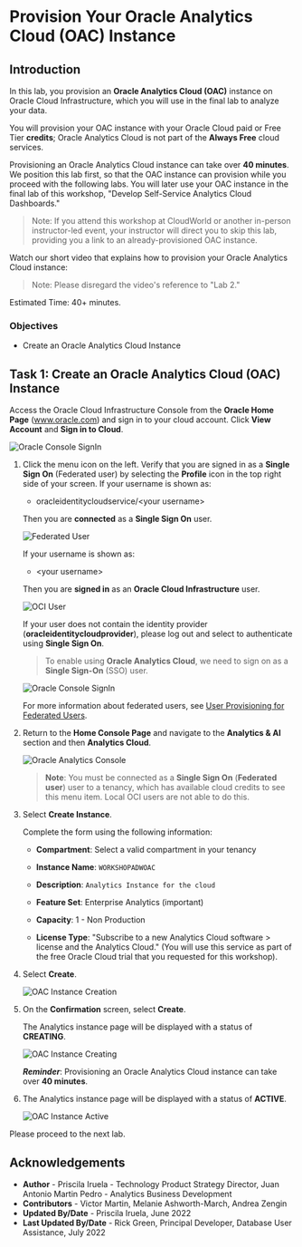 # Provision Your Oracle Analytics Cloud (OAC) Instance

## Introduction

In this lab, you provision an **Oracle Analytics Cloud (OAC)** instance on Oracle Cloud Infrastructure, which you will use in the final lab to analyze your data.

You will provision your OAC instance with your Oracle Cloud paid or Free Tier **credits**; Oracle Analytics Cloud is not part of the **Always Free** cloud services.

Provisioning an Oracle Analytics Cloud instance can take over **40 minutes**. We position this lab first, so that the OAC instance can provision while you proceed with the following labs. You will later use your OAC instance in the final lab of this workshop, "Develop Self-Service Analytics Cloud Dashboards."

> Note: If you attend this workshop at CloudWorld or another in-person instructor-led event, your instructor will direct you to skip this lab, providing you a link to  an already-provisioned OAC instance.

Watch our short video that explains how to provision your Oracle Analytics Cloud instance:

> Note: Please disregard the video's reference to "Lab 2."

[](youtube:ZAqXlhivQCg)

Estimated Time: 40+ minutes.

### Objectives
- Create an Oracle Analytics Cloud Instance

## Task 1: Create an Oracle Analytics Cloud (OAC) Instance

Access the Oracle Cloud Infrastructure Console from the **Oracle Home Page** (www.oracle.com) and sign in to your cloud account. Click **View Account** and **Sign in to Cloud**.

![Oracle Console SignIn](./images/cloud-signin.png)

1. Click the menu icon on the left. Verify that you are signed in as a **Single Sign On** (Federated user) by selecting the **Profile** icon in the top right side of your screen. If your username is shown as:

    - oracleidentitycloudservice/&lt;your username&gt;

    Then you are **connected** as a **Single Sign On** user.

    ![Federated User](./images/federated-user.png)

    If your username is shown as:

    -  &lt;your username&gt;

    Then you are **signed in** as an **Oracle Cloud Infrastructure** user.

    ![OCI User](./images/oci-user.png)

    If your user does not contain the identity provider (**oracleidentitycloudprovider**), please log out and select to authenticate
    using **Single Sign On**.
    > To enable using **Oracle Analytics Cloud**, we need to sign on as a **Single Sign-On** (SSO) user.

    ![Oracle Console SignIn](./images/console-signin.png)

    For more information about federated users, see [User Provisioning for Federated Users](https://docs.cloud.oracle.com/en-us/iaas/Content/Identity/Tasks/usingscim.htm).

2. Return to the **Home Console Page** and navigate to the **Analytics & AI** section and then **Analytics Cloud**.

    ![Oracle Analytics Console](https://oracle-livelabs.github.io/common/images/console/analytics-oac.png " ")

    > **Note**: You must be connected as a **Single Sign On** (**Federated user**) user to a tenancy, which has available cloud credits to see this menu item. Local OCI users are not able to do this.

3. Select **Create Instance**.

    Complete the form using the following information:

    - **Compartment**: Select a valid compartment in your tenancy

    - **Instance Name**: `WORKSHOPADWOAC`

    - **Description**: `Analytics Instance for the cloud`

    - **Feature Set**: Enterprise Analytics (important)

    - **Capacity**: 1 - Non Production

    - **License Type**: "Subscribe to a new Analytics Cloud software > license and the Analytics Cloud." (You will use this service as part of the free Oracle Cloud trial that you requested for this workshop).

4. Select **Create**.

    ![OAC Instance Creation](./images/oac-creation-details-new.png)

5. On the **Confirmation** screen, select **Create**.

    The Analytics instance page will be displayed with a status of **CREATING**.

    ![OAC Instance Creating](./images/oac-creating.png)

    ***Reminder***: Provisioning an Oracle Analytics Cloud instance can take over **40 minutes**.

6. The Analytics instance page will be displayed with a status of **ACTIVE**.

    ![OAC Instance Active](./images/oac-active.png)

Please proceed to the next lab.

## **Acknowledgements**

- **Author** - Priscila Iruela - Technology Product Strategy Director, Juan Antonio Martin Pedro - Analytics Business Development
- **Contributors** - Victor Martin, Melanie Ashworth-March, Andrea Zengin
- **Updated By/Date** - Priscila Iruela, June 2022
- **Last Updated By/Date** - Rick Green, Principal Developer, Database User Assistance, July 2022
